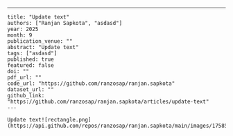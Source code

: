 ---
    title: "Update text"
    authors: ["Ranjan Sapkota", "asdasd"]
    year: 2025
    month: 9
    publication_venue: ""
    abstract: "Update text"
    tags: ["asdasd"]
    published: true
    featured: false
    doi: ""
    pdf_url: ""
    code_url: "https://github.com/ranzosap/ranjan.sapkota"
    dataset_url: ""
    github_link: "https://github.com/ranzosap/ranjan.sapkota/articles/update-text"
    ---

    Update text![rectangle.png](https://api.github.com/repos/ranzosap/ranjan.sapkota/main/images/1758545278391_rectangle_png)

    